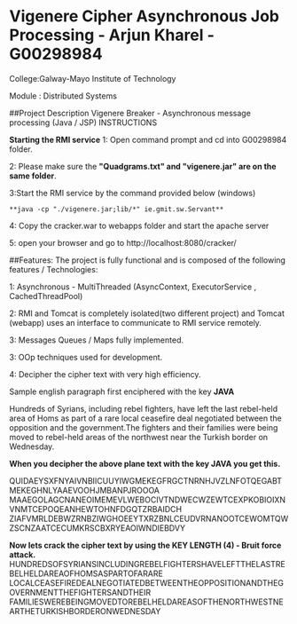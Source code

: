 # Vigenere Cipher Asynchronous Job Processing  - Arjun Kharel - G00298984

College:Galway-Mayo Institute of Technology

Module : Distributed Systems

##Project Description
Vigenere Breaker  - Asynchronous message processing (Java / JSP)
INSTRUCTIONS

**Starting the RMI service**
1: Open command prompt and cd into G00298984 folder.

2: Please make sure the **"Quadgrams.txt" and "vigenere.jar" are on the same folder**.

3:Start the RMI service by the command provided below (windows)

	**java -cp "./vigenere.jar;lib/*" ie.gmit.sw.Servant** 
	
4: Copy the cracker.war to webapps folder and start the apache server

5: open your browser and go to http://localhost:8080/cracker/

##Features: 
The project is fully functional and is composed of the following features / Technologies:

1: Asynchronous - MultiThreaded (AsyncContext, ExecutorService , CachedThreadPool) 

2: RMI and Tomcat is completely isolated(two different project) and Tomcat (webapp) uses an interface to communicate to RMI service remotely.

3: Messages Queues / Maps fully implemented.

3: OOp techniques used for development. 

4: Decipher the cipher text with very high efficiency.

Sample english paragraph first enciphered with the key **JAVA**

Hundreds of Syrians, including rebel fighters, have left the last rebel-held area 
of Homs as part of a rare local ceasefire deal negotiated between the opposition 
and the government.The fighters and their families were being moved to rebel-held 
areas of the northwest near the Turkish border on Wednesday.

**When you decipher the above plane text with the key JAVA you get this.**

QUIDAEYSXFNYAIVNBIICUUYIWGMEKEGFRGCTNRNHJVZLNFOTQEGABTMEKEGHNLYAAEVOOHJMBANPJROOOA
MAAEGOLAGCNANEOIMEMEVLWEBOCIVTNDWECWZEWTCEXPKOBIOIXNVNMTCEPOQEANHEWTOHNFDGQTZRBAIDCH
ZIAFVMRLDEBWZRNBZIWGHOEEYTXRZBNLCEUDVRNANOOTCEWOMTQWZSCNZAATCECUMKRSCBXRYEAOIWNDIEBDVY

**Now lets crack the cipher text by using the KEY LENGTH (4) - Bruit force attack.**
HUNDREDSOFSYRIANSINCLUDINGREBELFIGHTERSHAVELEFTTHELASTREBELHELDAREAOFHOMSASPARTOFARARE
LOCALCEASEFIREDEALNEGOTIATEDBETWEENTHEOPPOSITIONANDTHEGOVERNMENTTHEFIGHTERSANDTHEIR
FAMILIESWEREBEINGMOVEDTOREBELHELDAREASOFTHENORTHWESTNEARTHETURKISHBORDERONWEDNESDAY



